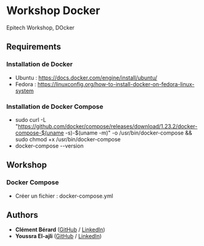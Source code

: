 # Workshop Docker
Epitech Workshop, DOcker

## Requirements
### Installation de Docker
* Ubuntu : https://docs.docker.com/engine/install/ubuntu/
* Fedora : https://linuxconfig.org/how-to-install-docker-on-fedora-linux-system

### Installation de Docker Compose
* sudo curl -L "https://github.com/docker/compose/releases/download/1.23.2/docker-compose-$(uname -s)-$(uname -m)" -o /usr/bin/docker-compose && sudo chmod +x /usr/bin/docker-compose
* docker-compose --version

## Workshop
### Docker Compose
* Créer un fichier : docker-compose.yml

## Authors

* **Clément Bérard** ([GitHub](https://github.com/Twisterrr) / [LinkedIn](https://www.linkedin.com/in/clementberard/))
* **Youssra El-ajli** ([GitHub](https://github.com/kurepu06) / [LinkedIn](https://www.linkedin.com/in/youssra-el-ajli/))
